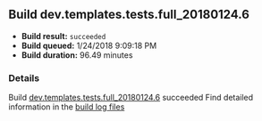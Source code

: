 ## Build dev.templates.tests.full_20180124.6
- **Build result:** `succeeded`
- **Build queued:** 1/24/2018 9:09:18 PM
- **Build duration:** 96.49 minutes
### Details
Build [dev.templates.tests.full_20180124.6](https://winappstudio.visualstudio.com/web/build.aspx?pcguid=a4ef43be-68ce-4195-a619-079b4d9834c2&builduri=vstfs%3a%2f%2f%2fBuild%2fBuild%2f24776) succeeded
Find detailed information in the [build log files](https://uwpctdiags.blob.core.windows.net/buildlogs/dev.templates.tests.full_20180124.6_logs.zip)
